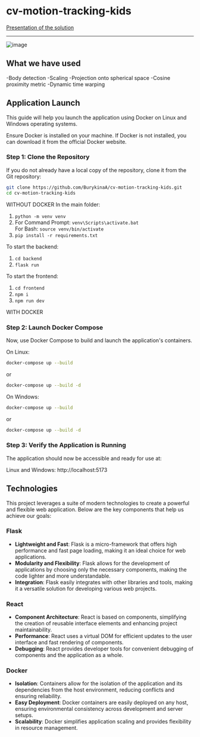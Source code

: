 # cv-motion-tracking-kids

[Presentation of the solution](https://docs.google.com/presentation/d/1mYm_YkRkEYTxL8M3HuowlKWzEIyvznc6/edit?usp=sharing&ouid=111610996679687620587&rtpof=true&sd=true)

-----------------

![image](https://github.com/BurykinaA/cv-motion-tracking-kids/assets/92402616/6cc532ee-b502-4834-8e98-79790698a6cb)


## What we have used

-Body detection
-Scaling
-Projection onto spherical space
-Cosine proximity metric
-Dynamic time warping

## Application Launch
This guide will help you launch the application using Docker on Linux and Windows operating systems.

Ensure Docker is installed on your machine. If Docker is not installed, you can download it from the official Docker website.

### Step 1: Clone the Repository
If you do not already have a local copy of the repository, clone it from the Git repository:

```bash
git clone https://github.com/BurykinaA/cv-motion-tracking-kids.git
cd cv-motion-tracking-kids
```

WITHOUT DOCKER
In the main folder:
1) `python -m venv venv`
2) For Command Prompt: `venv\Scripts\activate.bat`  
   For Bash: `source venv/bin/activate`
3) `pip install -r requirements.txt`

To start the backend:  
1) `cd backend`
2) `flask run`

To start the frontend:
1) `cd frontend`
2) `npm i`
3) `npm run dev`

WITH DOCKER

### Step 2: Launch Docker Compose
Now, use Docker Compose to build and launch the application's containers.

On Linux:
```bash
docker-compose up --build
```
or  
```bash
docker-compose up --build -d
```
On Windows:
```bash
docker-compose up --build 
```
or  
```bash
docker-compose up --build -d
```

### Step 3: Verify the Application is Running
The application should now be accessible and ready for use at:

Linux and Windows: http://localhost:5173

## Technologies
This project leverages a suite of modern technologies to create a powerful and flexible web application. Below are the key components that help us achieve our goals:

### Flask
- **Lightweight and Fast**: Flask is a micro-framework that offers high performance and fast page loading, making it an ideal choice for web applications.
- **Modularity and Flexibility**: Flask allows for the development of applications by choosing only the necessary components, making the code lighter and more understandable.
- **Integration**: Flask easily integrates with other libraries and tools, making it a versatile solution for developing various web projects.

### React
- **Component Architecture**: React is based on components, simplifying the creation of reusable interface elements and enhancing project maintainability.
- **Performance**: React uses a virtual DOM for efficient updates to the user interface and fast rendering of components.
- **Debugging**: React provides developer tools for convenient debugging of components and the application as a whole.

### Docker
- **Isolation**: Containers allow for the isolation of the application and its dependencies from the host environment, reducing conflicts and ensuring reliability.
- **Easy Deployment**: Docker containers are easily deployed on any host, ensuring environmental consistency across development and server setups.
- **Scalability**: Docker simplifies application scaling and provides flexibility in resource management.

